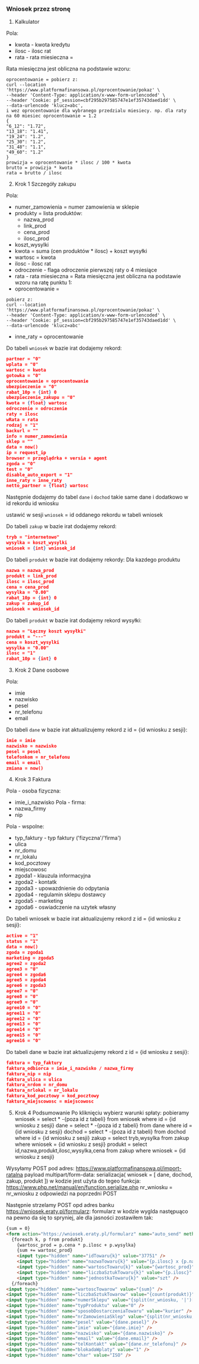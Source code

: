 ### Wniosek przez stronę
1. Kalkulator

Pola:
- kwota - kwota kredytu
- ilosc - ilosc rat
- rata - rata miesieczna =

Rata miesięczna jest obliczna na podstawie wzoru:
```
oprocentowanie = pobierz z:
curl --location 'https://www.platformafinansowa.pl/oprocentowanie/pokaz' \
--header 'Content-Type: application/x-www-form-urlencoded' \
--header 'Cookie: pf_session=cbf295b297585747e1ef35743daed1dd' \
--data-urlencode 'klucz=abc',
i wez oprocentowanie dla wybranego przedzialu miesiecy. np. dla raty na 60 miesiec oprocentowanie = 1.2
{
"6_12": "1.72",
"13_18": "1.41",
"19_24": "1.2",
"25_30": "1.2",
"31_48": "1.1",
"49_60": "1.2"
}
prowizja = oprocentowanie * ilosc / 100 * kwota
brutto = prowizja * kwota
rata = brutto / ilosc
```

2. Krok 1 Szczegóły zakupu

Pola:
- numer_zamowienia = numer zamowienia w sklepie
- produkty = lista produktów:
  - nazwa_prod
  - link_prod
  - cena_prod
  - ilosc_prod
- koszt_wysylki
- kwota = suma (cen produktów * ilosc) + koszt wysyłki
- wartosc = kwota
- ilosc - ilosc rat
- odroczenie - flaga odroczenie pierwszej raty o 4 miesiące
- rata - rata miesieczna =
  Rata miesięczna jest obliczna na podstawie wzoru na ratę punktu 1:
- oprocentowanie =
```shell
pobierz z:
curl --location 'https://www.platformafinansowa.pl/oprocentowanie/pokaz' \
--header 'Content-Type: application/x-www-form-urlencoded' \
--header 'Cookie: pf_session=cbf295b297585747e1ef35743daed1dd' \
--data-urlencode 'klucz=abc'
```
- inne_raty = oprocentowanie

Do tabeli `wniosek` w bazie irat dodajemy rekord:
```json
partner = "0"
wplata = "0"
wartosc = kwota
gotowka = "0"
oprocentowanie = oprocentowanie
ubezpieczenie = "0"
rabat_10p = {int} 0
ubezpieczenie_zakupu = "0"
kwota = {float} wartosc
odroczenie = odroczenie
raty = ilosc
wRata = rata
rodzaj = "1"
backurl = ""
info = numer_zamowienia
sklep = ""
data = now()
ip = request_ip
browser = przeglądrka + versia + agent
zgoda = "0"
test = "0"
disable_auto_export = "1"
inne_raty = inne_raty
netto_partner = {float} wartosc
```
Następnie dodajemy do tabel `dane` i `dochod` takie same dane i dodatkowo w id rekordu id wniosku

ustawić w sesji `wniosek` = id oddanego rekordu w tabeli wniosek

Do tabeli `zakup` w bazie irat dodajemy rekord:
```json
tryb = "internetowo"
wysylka = koszt_wysylki
wniosek = {int} wniosek_id
```

Do tabeli `produkt` w bazie irat dodajemy rekordy:
Dla kazdego produktu
```json
nazwa = nazwa_prod
produkt = link_prod
ilosc = ilosc_prod
cena = cena_prod
wysylka = "0.00"
rabat_10p = {int} 0
zakup = zakup_id
wniosek = wniosek_id
```

Do tabeli `produkt` w bazie irat dodajemy rekord wysyłki:
```json
nazwa = "Łączny koszt wysyłki"
produkt = "---"
cena = koszt_wysylki
wysylka = "0.00"
ilosc = "1"
rabat_10p = {int} 0
```

3. Krok 2 Dane osobowe

Pola:
- imie
- nazwisko
- pesel
- nr_telefonu
- email

Do tabeli `dane` w bazie irat aktualizujemy rekord z id = {id wniosku z sesji}:
```json
imie = imie
nazwisko = nazwisko
pesel = pesel
telefonkom = nr_telefonu
email = email
zmiana = now()
```


4. Krok 3 Faktura

Pola - osoba fizyczna:
- imie_i_nazwisko
Pola - firma:
- nazwa_firmy
- nip

Pola - wspolne:
- typ_faktury - typ faktury ('fizyczna'/'firma')
- ulica
- nr_domu
- nr_lokalu
- kod_pocztowy
- miejscowosc
- zgoda1 - klauzula informacyjna
- zgoda2 - kontatk
- zgoda3 - upowazdnienie do odpytania
- zgoda4 - regulamin sklepu dostawcy
- zgoda5 - marketing
- zgoda6 - oswiadczenie na uzytek własny

Do tabeli wniosek w bazie irat aktualizujemy rekord z id = {id wniosku z sesji}:
```json
active = "1"
status = "1"
data = now()
zgoda = zgoda1
marketing = zgoda5
agree2 = zgoda2
agree3 = "0"
agree4 = zgoda6
agree5 = zgoda4
agree6 = zgoda3
agree7 = "0"
agree8 = "0"
agree9 = "0"
agree10 = "0"
agree11 = "0"
agree12 = "0"
agree13 = "0"
agree14 = "0"
agree15 = "0"
agree16 = "0"
```

Do tabeli dane w bazie irat aktualizujemy rekord z id = {id wniosku z sesji}:
```json
faktura = typ_faktury
faktura_odbiorca = imie_i_nazwisko / nazwa_firmy
faktura_nip = nip
faktura_ulica = ulica
faktura_nrdom = nr_domu
faktura_nrlokal = nr_lokalu
faktura_kod_pocztowy = kod_pocztowy
faktura_miejscowosc = miejscowosc
```

5. Krok 4 Podsumowanie
Po kliknięciu wybierz warunki spłaty:
pobieramy
wniosek = select * -{poza id z tabeli} from wniosek where id = {id wniosku z sesji}
dane = select * -{poza id z tabeli} from dane where id = {id wniosku z sesji}
dochod = select * -{poza id z tabeli} from dochod where id = {id wniosku z sesji}
zakup = select tryb,wysylka from zakup where wniosek = {id wniosku z sesji}
produkt = select id,nazwa,produkt,ilosc,wysylka,cena from zakup where wniosek = {id wniosku z sesji}

Wysyłamy POST pod adres: https://www.platformafinansowa.pl/import-ratalna
payload multipart/form-data:
serializacja(
wniosek = [
  dane,
  dochod,
  zakup,
  produkt
])
w kodzie jest użyta do tegeo funkcja: https://www.php.net/manual/en/function.serialize.php
nr_wniosku = nr_wniosku z odpowiedzi na poprzedni POST

Następnie strzelamy POST opd adres banku https://wniosek.eraty.pl/formularz:
formularz w kodzie wyglda następuąco na pewno da się to spryniej, ale dla jasności zostawiłem tak:
```html
{sum = 0}
<form action="https://wniosek.eraty.pl/formularz" name="auto_send" method="post" accept-charset="utf-8">
  {foreach k, p from produkt}
    {wartosc_prod = p.cena * p.ilosc + p.wysylka}
    {sum += wartosc_prod}
    <input type="hidden" name="idTowaru{k}" value="37751" />
    <input type="hidden" name="nazwaTowaru{k}" value="{p.ilosc} x {p.nazwa}" />
    <input type="hidden" name="wartoscTowaru{k}" value="{wartosc_prod}" />
    <input type="hidden" name="liczbaSztukTowaru{k}" value="{p.ilosc}" />
    <input type="hidden" name="jednostkaTowaru{k}" value="szt" />
  {/foreach}
<input type="hidden" name="wartoscTowarow" value="{sum}" />
<input type="hidden" name="liczbaSztukTowarow" value="{count(produkt)}" />
<input type="hidden" name="numerSklepu" value="{split(nr_wniosku, '|')[0]}" />
<input type="hidden" name="typProduktu" value="0" />
<input type="hidden" name="sposobDostarczeniaTowaru" value="kurier" />
<input type="hidden" name="nrZamowieniaSklep" value="{split(nr_wniosku, '|')[0]}" />
<input type="hidden" name="pesel" value="{dane.pesel}" />
<input type="hidden" name="imie" value="{dane.imie}" />
<input type="hidden" name="nazwisko" value="{dane.nazwisko}" />
<input type="hidden" name="email" value="{dane.email}" />
<input type="hidden" name="telKontakt" value="{dane.nr_telefonu}" />
<input type="hidden" name="blokadaWplaty" value="1" />
<input type="hidden" name="char" value="ISO" />
```
